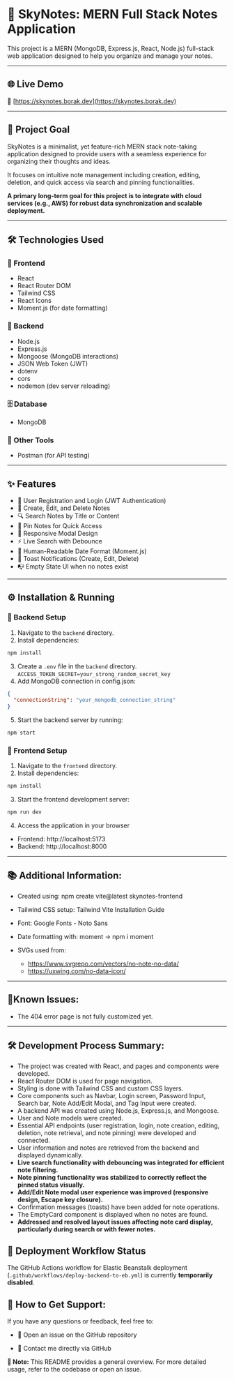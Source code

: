 # 📝 SkyNotes: MERN Full Stack Notes Application

This project is a MERN (MongoDB, Express.js, React, Node.js) full-stack web application designed to help you organize and manage your notes.

---

## 🌐 Live Demo

🔗 [https://skynotes.borak.dev](https://skynotes.borak.dev)

---

## 🎯 Project Goal

SkyNotes is a minimalist, yet feature-rich MERN stack note-taking application designed to provide users with a seamless experience for organizing their thoughts and ideas.

It focuses on intuitive note management including creation, editing, deletion, and quick access via search and pinning functionalities.

**A primary long-term goal for this project is to integrate with cloud services (e.g., AWS) for robust data synchronization and scalable deployment.**

---

## 🛠️ Technologies Used

### 🔹 Frontend

- React
- React Router DOM
- Tailwind CSS
- React Icons
- Moment.js (for date formatting)

### 🔸 Backend

- Node.js
- Express.js
- Mongoose (MongoDB interactions)
- JSON Web Token (JWT)
- dotenv
- cors
- nodemon (dev server reloading)

### 🗄️ Database

- MongoDB

### 🧪 Other Tools

- Postman (for API testing)

---

## ✨ Features

- 🔐 User Registration and Login (JWT Authentication)
- 📝 Create, Edit, and Delete Notes
- 🔍 Search Notes by Title or Content
- 📌 Pin Notes for Quick Access
- 💬 Responsive Modal Design
- ⚡ Live Search with Debounce
- 📅 Human-Readable Date Format (Moment.js)
- 🔔 Toast Notifications (Create, Edit, Delete)
- 📭 Empty State UI when no notes exist

---

## ⚙️ Installation & Running

### 🔧 Backend Setup

1. Navigate to the `backend` directory.
2. Install dependencies:

```bash
npm install
```

3. Create a `.env` file in the `backend` directory.
   `ACCESS_TOKEN_SECRET=your_strong_random_secret_key`
4. Add MongoDB connection in config.json:

```json
{
  "connectionString": "your_mongodb_connection_string"
}
```

5. Start the backend server by running:

```bash
npm start
```

### 🎨 Frontend Setup

1. Navigate to the `frontend` directory.
2. Install dependencies:

```bash
npm install
```

3. Start the frontend development server:

```bash
npm run dev
```

4.  Access the application in your browser

- Frontend: http://localhost:5173
- Backend: http://localhost:8000

---

## 📚 Additional Information:

- Created using:
  npm create vite@latest skynotes-frontend

- Tailwind CSS setup:
  Tailwind Vite Installation Guide

- Font:
  Google Fonts - Noto Sans

- Date formatting with:
  moment → npm i moment

- SVGs used from:
  - https://www.svgrepo.com/vectors/no-note-no-data/
  - https://uxwing.com/no-data-icon/

---

## 🐞Known Issues:

- The 404 error page is not fully customized yet.

---

## 🛠️ Development Process Summary:

- The project was created with React, and pages and components were developed.
- React Router DOM is used for page navigation.
- Styling is done with Tailwind CSS and custom CSS layers.
- Core components such as Navbar, Login screen, Password Input, Search bar, Note Add/Edit Modal, and Tag Input were created.
- A backend API was created using Node.js, Express.js, and Mongoose.
- User and Note models were created.
- Essential API endpoints (user registration, login, note creation, editing, deletion, note retrieval, and note pinning) were developed and connected.
- User information and notes are retrieved from the backend and displayed dynamically.
- **Live search functionality with debouncing was integrated for efficient note filtering.**
- **Note pinning functionality was stabilized to correctly reflect the pinned status visually.**
- **Add/Edit Note modal user experience was improved (responsive design, Escape key closure).**
- Confirmation messages (toasts) have been added for note operations.
- The EmptyCard component is displayed when no notes are found.
- **Addressed and resolved layout issues affecting note card display, particularly during search or with fewer notes.**

## 🚧 Deployment Workflow Status

The GitHub Actions workflow for Elastic Beanstalk deployment (`.github/workflows/deploy-backend-to-eb.yml`) is currently **temporarily disabled**.

## 🙋 How to Get Support:

If you have any questions or feedback, feel free to:

- 📩 Open an issue on the GitHub repository

- 🤝 Contact me directly via GitHub

**📌 Note:** This README provides a general overview. For more detailed usage, refer to the codebase or open an issue.
